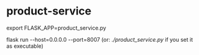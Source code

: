 # product-service
export FLASK_APP=product_service.py

flask run --host=0.0.0.0 --port=8007 (or: *./product_service.py* if you set it as executable)